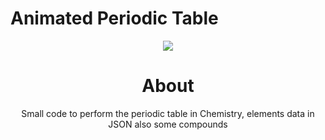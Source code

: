 # Animated Periodic Table

<div align="center">
<img src="https://user-images.githubusercontent.com/77143046/139528287-11d011e7-e0c6-424f-ba0f-5bfd4da343d0.mp4"
altr="periodic" border="0">

# About
Small code to perform the periodic table in Chemistry, elements data in JSON
also some compounds 
